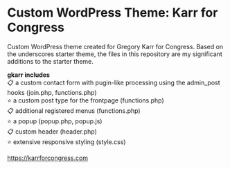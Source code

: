 # Custom WordPress Theme: Karr for Congress
Custom WordPress theme created for Gregory Karr for Congress. Based on the underscores starter theme, the files in this repository are my significant additions to the starter theme.

**gkarr includes**  
📋 a custom contact form with pugin-like processing using the admin_post hooks (join.php, functions.php)  
⭐ a custom post type for the frontpage (functions.php)  
📋 additional registered menus (functions.php)  
⭐ a popup (popup.php, popup.js)  
📋 custom header (header.php)  
⭐ extensive responsive styling (style.css)  

https://karrforcongress.com

